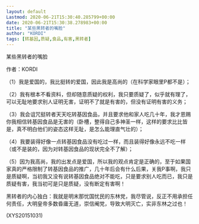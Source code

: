 ```yaml
---
layout: default
Lastmod: 2020-06-21T15:30:40.285799+00:00
date: 2020-06-21T15:30:38.278983+00:00
title: "某些黑转者的嘴脸"
author: "KORDI"
tags: [转基因,质疑,食品,有害,黑转者]
---
```


某些黑转者的嘴脸

作者：KORDI

（1）我是爱国的，我比挺转的爱国，因此我是高尚的（在科学家眼里P都不是）；

（2）我有根本不看资料，但却随意质疑的权利，我只要质疑了，似乎就有理了，可以无耻地要求别人证明无害，证明不了就是有害的，但没有证明有害的义务；

（3）我会诅咒挺转者天天吃转基因食品，并且要求他和家人吃几十年，我才恩赐你我相信转基因食品是无害的（卧槽，整得自己多神圣一样，这样的要求比比皆是，真不明白他们的姿态这样无耻，是怎么能理直气壮的）；

（4）我要装得好像一点转基因食品没有吃过一样，而且装得好像永远不吃一样（或不是装的，因为对转基因食品的现状完全不了解）；

（5）因为我高尚，我的出发点是爱国，所以我的观点肯定是正确的，至于如果国家真的严格限制了转基因食品的推广，几十年后会有什么后果，关我P事啊，我只是质疑啊，当初我又没有说转基因食品绝对不能吃，只是要求别人吃而已，我只是质疑有害，我当初可是只是质疑，没有断定有害啊！

黑转者的内心独白：我就是明末那忧国忧民的东林党，我尽管说，反正不用承担任何责任，大明皇帝多数昏庸无道，崇信阉党，导致大明灭亡，实非东林之过也！

(XYS20151031)

